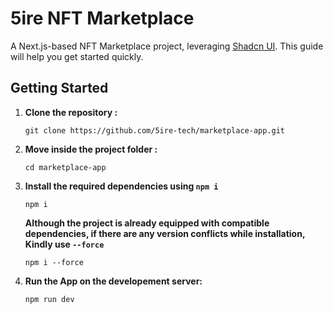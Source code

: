 # 5ire NFT Marketplace

A Next.js-based NFT Marketplace project, leveraging [Shadcn UI]('https://ui.shadcn.com/docs/installation/next'). This guide will help you get started quickly.

## Getting Started

1. **Clone the repository :**
   ```
   git clone https://github.com/5ire-tech/marketplace-app.git
   ```
2. **Move inside the project folder :**
   ```
   cd marketplace-app
   ```
3. **Install the required dependencies using `npm i`**

   ```
   npm i
   ```

   **Although the project is already equipped with compatible dependencies, if there are any version conflicts while installation, Kindly use `--force`**

   ```
   npm i --force
   ```

4. **Run the App on the developement server:**
   ```
   npm run dev
   ```
